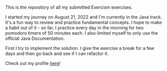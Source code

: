 This is the repository of all my submitted Exercism exercises.

I started my journey on August 21, 2022 and I'm currently in the Java track. It's a fun way to review and practice fundamental concepts. I hope to make a habit out of it - so far, I practice every day in the morning for two pomodoro timers of 50 minutes each. I also limited myself to only use the official Java Documentation.

First I try to implement the solution. I give the exercise a break for a few days and then go back and see if I can refactor it.

Check out my profile [here](https://exercism.org/profiles/vicareon)! 
